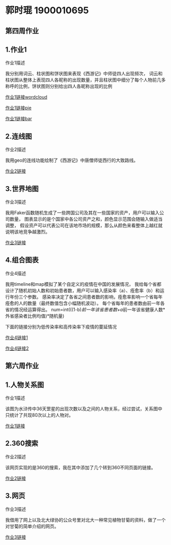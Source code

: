 # 郭时琨 1900010695 
## 第四周作业
## 1.作业1
  
作业1描述
  
我分别用词云、柱状图和饼状图来表现《西游记》中师徒四人出现频次，
词云和柱状图从整体上表现四人各昵称的出现数量，并且柱状图中细分了每个人物前几多称呼的比例，饼状图则分别给出四人各昵称出现的比例
  
[作业1链接wordcloud](https://gsk5198.github.io/hw1.html)
  
[作业1链接pie](https://gsk5198.github.io/hw1.png)
  
[作业1链接bar](https://gsk5198.github.io/hw1bar.png)
  
  
## 2.连线图
  
作业2描述
  
我用geo的连线功能绘制了《西游记》中唐僧师徒西行的大致路线。
  
[作业2链接](https://gsk5198.github.io/hw2.html)
  
  
## 3.世界地图
  
作业3描述
  
我用Faker函数随机生成了一些跨国公司及其在一些国家的资产，用户可以输入公司数量，
图表显示的是个国家中各公司资产之和，颜色显示范围会随输入做适当调整，
假设资产可以代表公司在该地市场的规模，那么从颜色来看整体上越红就说明该地竞争越激烈。
  
[作业3链接](https://gsk5198.github.io/hw3.html)
  
  
## 4.组合图表
  
作业4描述
  
我用timeline和map模拟了某个自定义的疫情在中国的发展情况，
我给每个省都设计了随机初始人数和初始患者数，用户可以输入感染率（a）、痊愈率（b）和运行年份三个参数。
感染率决定了各省之间患者数的影响，痊愈率影响一个省每年痊愈的人的数量（最终数值包含小幅随机波动）。
每个省每年的患者数由前一年各省的情况经运算得出。
num=int(((1-b)*前一年该省患者数+a*前一年该省健康人数*外省感染者比例均值)*随机量)
  
下面的链接分别为低传染率和高传染率下疫情的蔓延情况
  
[作业4链接1](https://gsk5198.github.io/hw4_lowrate.html)
  
[作业4链接2](https://gsk5198.github.io/hw4_highrate.html)
  
  
  
 ## 第六周作业
 ## 1.人物关系图
  
作业1描述
  
该图为水浒传中36天罡星的出现次数以及之间的人物关系，经过尝试，关系图中只统计了共现80次以上的人物对。
  
[作业1链接](https://gsk5198.github.io/关系图-水浒传.html)
  
  
## 2.360搜索
  
作业2描述
  
该网页实现的是360的搜索，我在其中添加了几个转到360不同页面的链接。
  
[作业2链接](https://gsk5198.github.io/搜索引擎1.html)
  
  
## 3.网页
  
作业3描述
  
我借用了网上以及北大绿协的公众号里对北大一种常见植物甘菊的资料，做了一个对甘菊的简单介绍的网页。
  
[作业3链接](https://gsk5198.github.io/网页.html)
  
